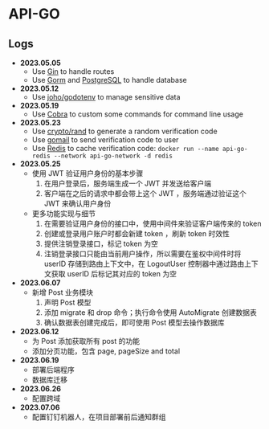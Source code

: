 # API-GO

## Logs

- **2023.05.05**
  - Use [Gin](https://github.com/gin-gonic/gin) to handle routes
  - Use [Gorm](https://github.com/go-gorm/gorm) and [PostgreSQL](https://www.postgresql.org/) to handle database
- **2023.05.12**
  - Use [joho/godotenv](https://github.com/joho/godotenv) to manage sensitive data
- **2023.05.19**
  - Use [Cobra](https://github.com/spf13/cobra) to custom some commands for command line usage
- **2023.05.23**
  - Use [crypto/rand](https://pkg.go.dev/crypto/rand) to generate a random verification code
  - Use [gomail](https://pkg.go.dev/gopkg.in/gomail.v2?utm_source=godoc#example-package) to send verification code to user
  - Use [Redis](https://redis.io/docs/getting-started/) to cache verification code: `docker run --name api-go-redis --network api-go-network -d redis`
- **2023.05.25**
  - 使用 JWT 验证用户身份的基本步骤
    1. 在用户登录后，服务端生成一个 JWT 并发送给客户端
    2. 客户端在之后的请求中都会带上这个 JWT ，服务端通过验证这个 JWT 来确认用户身份
  - 更多功能实现与细节
    1. 在需要验证用户身份的接口中，使用中间件来验证客户端传来的 token
    2. 创建或登录用户账户时都会新建 token ，刷新 token 时效性
    3. 提供注销登录接口，标记 token 为空
    4. 注销登录接口只能由当前用户操作，所以需要在鉴权中间件时将 userID 存储到路由上下文中，在 LogoutUser 控制器中通过路由上下文获取 userID 后标记其对应的 token 为空
- **2023.06.07**
  - 新增 Post 业务模块
    1. 声明 Post 模型
    2. 添加 migrate 和 drop 命令；执行命令使用 AutoMigrate 创建数据表
    3. 确认数据表创建完成后，即可使用 Post 模型去操作数据库
- **2023.06.12**
  - 为 Post 添加获取所有 post 的功能
  - 添加分页功能，包含 page, pageSize and total
- **2023.06.19**
  - 部署后端程序
  - 数据库迁移
- **2023.06.26**
  - 配置跨域
- **2023.07.06**
  - 配置钉钉机器人，在项目部署前后通知群组
